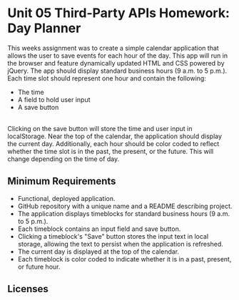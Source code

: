 <h1><b>Unit 05 Third-Party APIs Homework: Day Planner</b></h1>
This weeks assignment was to create a simple calendar application that allows the user to save events for each hour of the day. This app will run in the browser and feature dynamically updated HTML and CSS powered by jQuery.
The app should display standard business hours (9 a.m. to 5 p.m.). Each time slot should represent one hour and contain the following:

<ul>
<li>The time</li>


<li>A field to hold user input</li>


<li>A save button</li>
</ul>
<br>
Clicking on the save button will store the time and user input in localStorage.
Near the top of the calendar, the application should display the current day. Additionally, each hour should be color coded to reflect whether the time slot is in the past, the present, or the future. This will change depending on the time of day.




<h2><b>Minimum Requirements</b></h2>

<ul>
  <li>Functional, deployed application.</li>


<li>GitHub repository with a unique name and a README describing project.</li>


<li>The application displays timeblocks for standard business hours (9 a.m. to 5 p.m.).</li>


<li>Each timeblock contains an input field and save button.</li>


<li>Clicking a timeblock's "Save" button stores the input text in local storage, allowing the text to persist when the application is refreshed.</li>


<li>The current day is displayed at the top of the calendar.</li>


<li>Each timeblock is color coded to indicate whether it is in a past, present, or future hour.</li>
</ul>


<h2><b>Licenses</h2></b>

